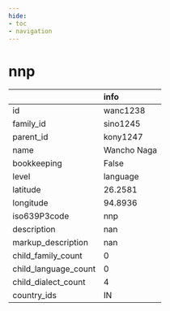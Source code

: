```yaml
---
hide:
- toc
- navigation
---
```

# nnp
|                      | info        |
|:---------------------|:------------|
| id                   | wanc1238    |
| family_id            | sino1245    |
| parent_id            | kony1247    |
| name                 | Wancho Naga |
| bookkeeping          | False       |
| level                | language    |
| latitude             | 26.2581     |
| longitude            | 94.8936     |
| iso639P3code         | nnp         |
| description          | nan         |
| markup_description   | nan         |
| child_family_count   | 0           |
| child_language_count | 0           |
| child_dialect_count  | 4           |
| country_ids          | IN          |
